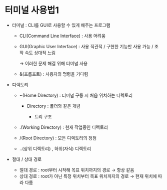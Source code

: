 <h1>터미널 사용법1</h1>

* 터미널 : CLI를 GUI로 사용할 수 있게 해주는 프로그램

  * CLI(Command Line Interface) : 사용 어려움

  * GUI(Graphic User Interface) : 사용 직관적 / 구현한 기능만 사용 가능 / 조작 속도 상대적 느림

    → 이러한 문제 해결 위해 터미널 사용

    

  * &(프롬프트) : 사용자의 명령을 기다림

    

    

* 디렉토리

  * ~(Home Directory) : 터미널 구동 시 처음 위치하는 디렉토리

    * Directory : 폴더와 같은 개념

      * 트리 구조

        

  * .(Working Directory) : 현재 작업중인 디렉토리

  * /(Root Directory) : 모든 디렉토리의 정점

  * ..(상위 디렉토리) , 하위(자식) 디렉토리

    

* 절대 / 상대 경로

  * 절대 경로 : root부터 시작해 목표 위치까지의 경로 → 항상 같음
  * 상대 경로 : root가 아닌 특정 위치부터 목표 위치까지의 경로 → 현재 위치에 따라 다름